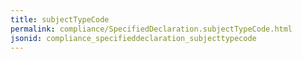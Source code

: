 ```yaml
---
title: subjectTypeCode
permalink: compliance/SpecifiedDeclaration.subjectTypeCode.html
jsonid: compliance_specifieddeclaration_subjecttypecode
---
```

